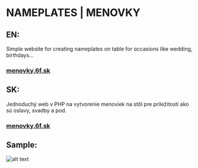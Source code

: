 <h1>NAMEPLATES  |  MENOVKY</h1>
<p>
	<h2>EN:</h2>
	Simple website for creating nameplates on table for occasions like wedding, birthdays...
	<h3><a href="http://menovky.6f.sk" target="blank">menovky.6f.sk</a></h3>
</p>
<p>
	<h2>SK:</h2>
	Jednoduchý web v PHP na vytvorenie menoviek na stôl pre príležitosti ako sú oslavy, svadby a pod.
	<h3><a href="http://menovky.6f.sk" target="blank">menovky.6f.sk</a></h3>
</p>
<p>
<h2>Sample:</h2>

![alt text](https://github.com/serifko/menovky/blob/f2d5a1b383bee3b8e9ef01fff60df652dc979195/sample1.png?raw=true)
</p>
